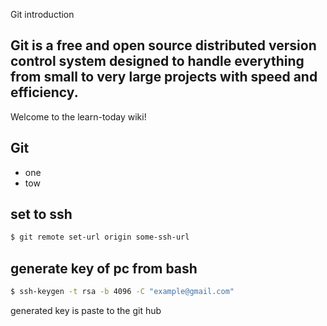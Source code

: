 Git introduction
## Git is a free and open source distributed version control system designed to handle everything from small to very large projects with speed and efficiency.

Welcome to the learn-today wiki!
## Git
- one
- tow

## set to ssh
```bash 
$ git remote set-url origin some-ssh-url
```
## generate key of pc from bash
```bash
$ ssh-keygen -t rsa -b 4096 -C "example@gmail.com"
```
generated key is paste to the git hub
